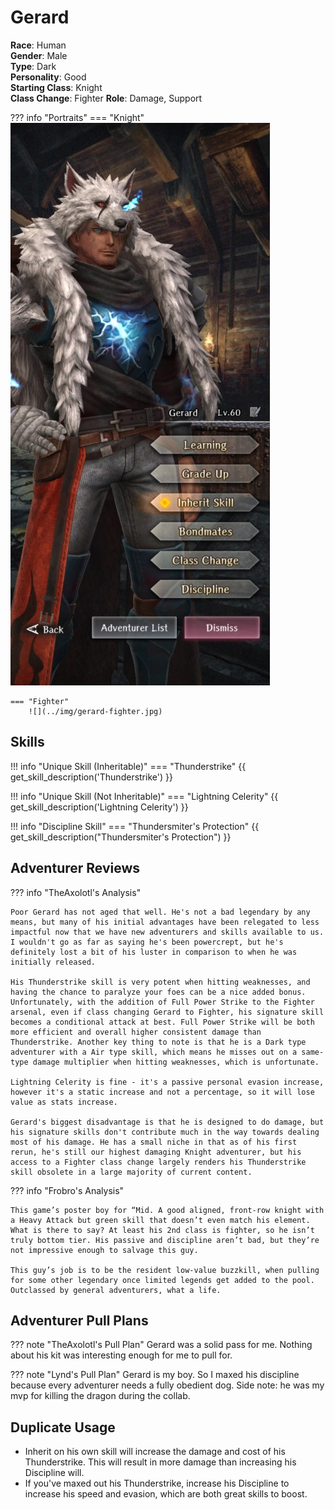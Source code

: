 # Gerard

**Race**: Human  
**Gender**: Male  
**Type**: Dark  
**Personality**: Good  
**Starting Class**: Knight  
**Class Change**: Fighter 
**Role**: Damage, Support

??? info "Portraits"
    === "Knight"
        ![](../img/gerard-knight.jpg)

    === "Fighter"
        ![](../img/gerard-fighter.jpg)

## Skills

!!! info "Unique Skill (Inheritable)"
    === "Thunderstrike"
        {{ get_skill_description('Thunderstrike') }}

!!! info "Unique Skill (Not Inheritable)"
    === "Lightning Celerity"
        {{ get_skill_description('Lightning Celerity') }}

!!! info "Discipline Skill"
    === "Thundersmiter's Protection"
        {{ get_skill_description("Thundersmiter's Protection") }}

## Adventurer Reviews

??? info "TheAxolotl's Analysis"

    Poor Gerard has not aged that well. He's not a bad legendary by any means, but many of his initial advantages have been relegated to less impactful now that we have new adventurers and skills available to us. I wouldn't go as far as saying he's been powercrept, but he's definitely lost a bit of his luster in comparison to when he was initially released.

    His Thunderstrike skill is very potent when hitting weaknesses, and having the chance to paralyze your foes can be a nice added bonus. Unfortunately, with the addition of Full Power Strike to the Fighter arsenal, even if class changing Gerard to Fighter, his signature skill becomes a conditional attack at best. Full Power Strike will be both more efficient and overall higher consistent damage than Thunderstrike. Another key thing to note is that he is a Dark type adventurer with a Air type skill, which means he misses out on a same-type damage multiplier when hitting weaknesses, which is unfortunate.

    Lightning Celerity is fine - it's a passive personal evasion increase, however it's a static increase and not a percentage, so it will lose value as stats increase.

    Gerard's biggest disadvantage is that he is designed to do damage, but his signature skills don't contribute much in the way towards dealing most of his damage. He has a small niche in that as of his first rerun, he's still our highest damaging Knight adventurer, but his access to a Fighter class change largely renders his Thunderstrike skill obsolete in a large majority of current content.

??? info "Frobro's Analysis"

    This game’s poster boy for “Mid. A good aligned, front-row knight with a Heavy Attack but green skill that doesn’t even match his element. What is there to say? At least his 2nd class is fighter, so he isn’t truly bottom tier. His passive and discipline aren’t bad, but they’re not impressive enough to salvage this guy.

    This guy’s job is to be the resident low-value buzzkill, when pulling for some other legendary once limited legends get added to the pool. Outclassed by general adventurers, what a life.

## Adventurer Pull Plans

??? note "TheAxolotl's Pull Plan"
    Gerard was a solid pass for me. Nothing about his kit was interesting enough for me to pull for.

??? note "Lynd's Pull Plan"
    Gerard is my boy. So I maxed his discipline because every adventurer needs a fully obedient dog. Side note: he was my mvp for killing the dragon during the collab.
    
## Duplicate Usage

* Inherit on his own skill will increase the damage and cost of his Thunderstrike. This will result in more damage than increasing his Discipline will.
* If you've maxed out his Thunderstrike, increase his Discipline to increase his speed and evasion, which are both great skills to boost.
